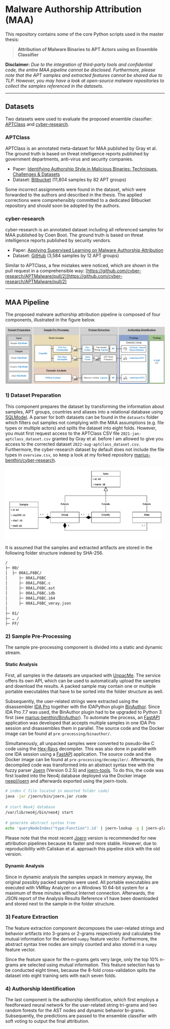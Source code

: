 # Malware Authorship Attribution (MAA)

This repository contains *some* of the core Python scripts used in the master thesis:
> **Attribution of Malware Binaries to APT Actors using an Ensemble Classifier**

**Disclaimer:** _Due to the integration of third-party tools and confidential code, the entire MAA pipeline cannot be disclosed. Furthermore, please note that the APT samples and extracted features cannot be shared due to TLP. However, you may have a look at open-source malware repositories to collect the samples referenced in the datasets._

---

## Datasets

Two datasets were used to evaluate the proposed ensemble classifier: [APTClass](https://s3lab.isg.rhul.ac.uk/project/aptclass/) and [cyber-research](https://github.com/cyber-research/APTMalware).

### APTClass
APTClass is an annotated meta-dataset for MAA published by Gray et al.
The ground truth is based on threat intelligence reports published by government departments, anti-virus and security companies.

- Paper: [Identifying Authorship Style in Malicious Binaries: Techniques, Challenges & Datasets](https://s2lab.cs.ucl.ac.uk/downloads/aptclass.pdf)
- Dataset: [Bitbucket](https://bitbucket.org/jason_rhul/aptclass_dataset) (11,804 samples by 82 APT groups)

Some incorrect assignments were found in the dataset, which were forwarded to the authors and described in the thesis.
The applied corrections were comprehensibly committed to a dedicated Bitbucket repository and should soon be adopted by the authors.

### cyber-research
cyber-research is an annotated dataset including all referenced samples for MAA published by Coen Boot.
The ground truth is based on threat intelligence reports published by security vendors.


- Paper: [Applying Supervised Learning on Malware Authorship Attribution](https://www.ru.nl/publish/pages/769526/b_coen_boot.pdf)
- Dataset: [GitHub](https://github.com/cyber-research/APTMalware) (3,584 samples by 12 APT groups)

Similar to APTClass, a few mistakes were noticed, which are shown in the pull request in a comprehensible way:
[https://github.com/cyber-research/APTMalware/pull/2](https://github.com/cyber-research/APTMalware/pull/2)

---

## MAA Pipeline

The proposed malware authorship attribution pipeline is composed of four components, illustrated in the figure below.

![MAA Pipeline](resources/pipeline.png)

### 1) Dataset Preparation

This component prepares the dataset by transforming the information about samples, APT groups, countries and aliases into a relational database using [SQLModel](https://sqlmodel.tiangolo.com/).
A parser for both datasets can be found in the `datasets` folder which filters out samples not complying with the MAA assumptions (e.g. file types or multiple actors) and splits the dataset into eight folds.
However, you must first request access to the APTClass CSV file `2021-jan-aptclass_dataset.csv` granted by Gray et al. before I am allowed to give you access to the corrected dataset `2022-aug-aptclass_dataset.csv`.
Furthermore, the cyber-research dataset by default does not include the file types in `overview.csv`, so keep a look at my forked repository [marius-benthin/cyber-research](https://github.com/marius-benthin/APTMalware).

![UML Diagram](resources/database.png)

It is assumed that the samples and extracted artifacts are stored in the following folder structure indexed by SHA-256.

```
/
├─ 00/
│  ├─ 00A1…F6BC/
│     ├─ 00A1…F6BC
│     ├─ 00A1…F6BC.c
│     ├─ 00A1…F6BC.ast
│     ├─ 00A1…F6BC.idb
│     ├─ 00A1…F6BC.i64
│     ├─ 00A1…F6BC_vmray.json
│
├─ 01/
├─ … /
├─ FF/
```

### 2) Sample Pre-Processing

The sample pre-processing component is divided into a static and dynamic stream.

#### Static Analysis

First, all samples in the datasets are unpacked with [UnpacMe](https://www.unpac.me/).
The service offers its own API, which can be used to automatically upload the samples and download the results.
A packed sample may contain one or multiple portable executables that have to be sorted into the folder structure as well.

Subsequently, the user-related strings were extracted using the disassembler [IDA Pro](https://hex-rays.com/ida-pro/) together with the IDAPython plugin [BinAuthor](https://github.com/g4hsean/BinAuthor).
Since IDA Pro 7.7 was used, the BinAuthor plugin had to be upgraded to Python 3 first (see [marius-benthin/BinAuthor](https://github.com/marius-benthin/BinAuthor)).
To automate the process, an [FastAPI](https://fastapi.tiangolo.com/) application was developed that accepts multiple samples in one IDA Pro session and disassembles them in parallel.
The source code and the Docker image can be found at `pre-processing/binauthor/`.

Simultaneously, all unpacked samples were converted to pseudo-like C code using the [Hex-Rays](https://hex-rays.com/decompiler/) decompiler. 
This was also done in parallel with one IDA session using a [FastAPI](https://fastapi.tiangolo.com/) application.
The source code and the Docker image can be found at `pre-processing/decompiler/`.
Afterwards, the decompiled code was transformed into an abstract syntax tree with the fuzzy parser [Joern](https://github.com/octopus-platform/joern) (Version 0.2.5) and [joern-tools](https://github.com/octopus-platform/joern-tools).
To do this, the code was first loaded into the Neo4j database deployed via the Docker image [neepl/joern](https://hub.docker.com/r/neepl/joern/) and afterwards exported using the joern-tools.

```sh
# index C file located in mounted folder code/ 
java -jar /joern/bin/joern.jar /code

# start Neo4j database
/var/lib/neo4j/bin/neo4j start

# generate abstract syntax tree
echo 'queryNodeIndex("type:Function").id' | joern-lookup -g | joern-plot-ast > /code/test.ast
```

Please note that the most recent [Joern](https://github.com/joernio/joern) version is recommended for new attribution pipelines because its faster and more stable.
However, due to reproducibility with Caliskan et al. approach this pipeline stick with the old version.


#### Dynamic Analysis

Since in dynamic analysis the samples unpack in memory anyway, the original possibly packed samples were used.
All portable executables are executed with VMRay Analyzer on a Windows 10 64-bit system for a maximum of three minutes without Internet connection.
Afterwards, the JSON report of the Analysis Results Reference v1 have been downloaded and stored next to the sample in the folder structure. 

### 3) Feature Extraction

The feature extraction component decomposes the user-related strings and behavior artifacts into 3-grams or 2-grams respectively and calculates the mutual information for the derived `numpy` feature vector.
Furthermore, the abstract syntax tree nodes are simply counted and also stored in a `numpy` feature vector.

Since the feature space for the n-grams gets very large, only the top 10% n-grams are selected using mutual information.
This feature selection has to be conducted eight times, because the 8-fold cross-validation splits the dataset into eight training sets with each seven folds.

### 4) Authorship Identification

The last component is the authorship identification, which first employs a feedforward neural network for the user-related string tri-grams and two random forests for the AST nodes and dynamic behavior bi-grams.
Subsequently, the predictions are passed to the ensemble classifier with soft voting to output the final attribution.